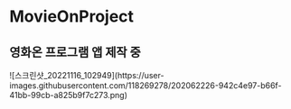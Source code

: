 # MovieOnProject
<h2>영화온 프로그램 앱 제작 중<br></h2>
![스크린샷_20221116_102949](https://user-images.githubusercontent.com/118269278/202062226-942c4e97-b66f-41bb-99cb-a825b9f7c273.png)
